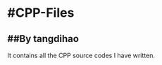#CPP-Files
============
##By tangdihao
----------------------------
It contains all the CPP source codes I have written.

